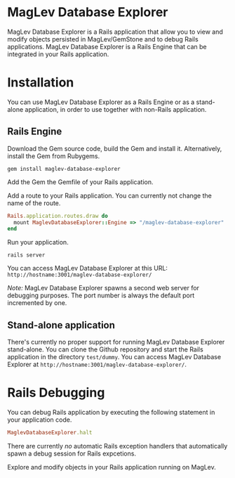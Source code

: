 MagLev Database Explorer
========================

MagLev Database Explorer is a Rails application that allow you to view and modify objects persisted in MagLev/GemStone and to debug Rails applications. MagLev Database Explorer is a Rails Engine that can be integrated in your Rails application. 


Installation
============

You can use MagLev Database Explorer as a Rails Engine or as a stand-alone application, in order to use together with non-Rails application.

Rails Engine
------------

Download the Gem source code, build the Gem and install it. Alternatively, install the Gem from Rubygems.

```gem install maglev-database-explorer```

Add the Gem the Gemfile of your Rails application.

Add a route to your Rails application. You can currently not change the name of the route.

```ruby
Rails.application.routes.draw do
  mount MaglevDatabaseExplorer::Engine => "/maglev-database-explorer"
end
```

Run your application.

```
rails server
```

You can access MagLev Database Explorer at this URL: ```http://hostname:3001/maglev-database-explorer/```

*Note:* MagLev Database Explorer spawns a second web server for debugging purposes. The port number is always the default port incremented by one.

Stand-alone application
-----------------------

There's currently no proper support for running MagLev Database Explorer stand-alone. You can clone the Github repository and start the Rails application in the directory ```test/dummy```. You can access MagLev Database Explorer at ```http://hostname:3001/maglev-database-explorer/```.


Rails Debugging
===============

You can debug Rails application by executing the following statement in your application code.

```ruby
MaglevDatabaseExplorer.halt
```

There are currently *no* automatic Rails exception handlers that automatically spawn a debug session for Rails expcetions.

Explore and modify objects in your Rails application running on MagLev.
